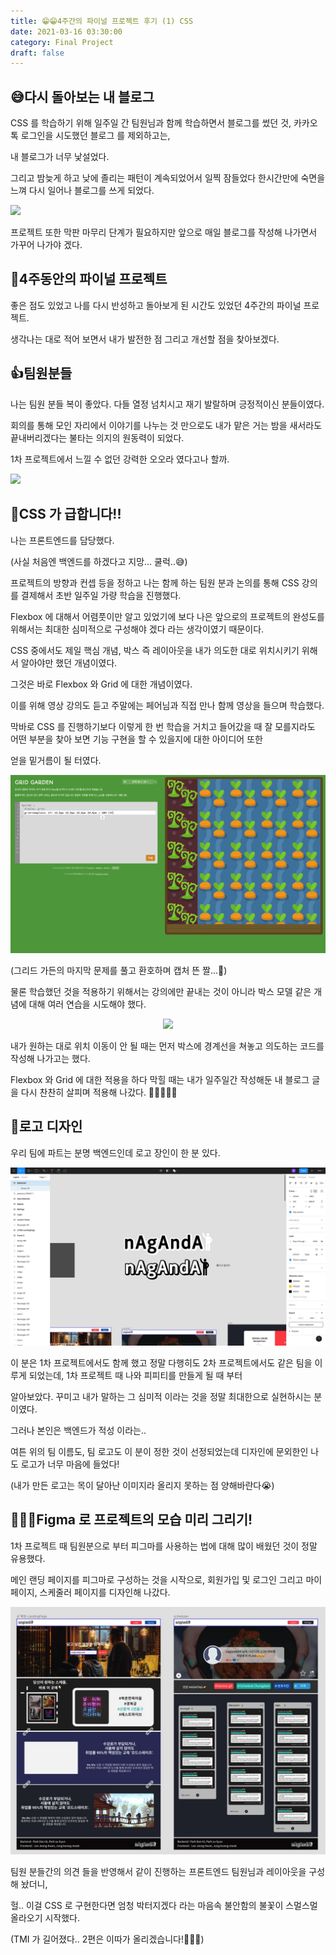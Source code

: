```yaml
---
title: 😁😁4주간의 파이널 프로젝트 후기 (1) CSS
date: 2021-03-16 03:30:00
category: Final Project
draft: false
---
```


## 😅다시 돌아보는 내 블로그

CSS 를 학습하기 위해 일주일 간 팀원님과 함께 학습하면서 블로그를 썼던 것, 카카오톡 로그인을 시도했던 블로그 를 제외하고는,

내 블로그가 너무 낯설었다.

그리고 밤늦게 하고 낮에 졸리는 패턴이 계속되었어서 일찍 잠들었다 한시간만에 숙면을 느껴 다시 일어나 블로그를 쓰게 되었다.

![](https://ichef.bbci.co.uk/news/640/cpsprodpb/BAA2/production/_110687774_fatowl.jpg)

프로젝트 또한 막판 마무리 단계가 필요하지만 앞으로 매일 블로그를 작성해 나가면서 가꾸어 나가야 겠다.

## 🤔4주동안의 파이널 프로젝트

좋은 점도 있었고 나를 다시 반성하고 돌아보게 된 시간도 있었던 4주간의 파이널 프로젝트.

생각나는 대로 적어 보면서 내가 발전한 점 그리고 개선할 점을 찾아보겠다.

## 👍팀원분들

나는 팀원 분들 복이 좋았다. 다들 열정 넘치시고 재기 발랄하며 긍정적이신 분들이였다.

회의를 통해 모인 자리에서 이야기를 나누는 것 만으로도 내가 맡은 거는 밤을 새서라도 끝내버리겠다는 불타는 의지의 원동력이 되었다.

1차 프로젝트에서 느낄 수 없던 강력한 오오라 였다고나 할까.

![](https://jjalbot.com/media/2020/09/0DPXuAvksk/0l-UcIyG5.png)

## 🚨CSS 가 급합니다!!

나는 프론트엔드를 담당했다.

(사실 처음엔 백엔드를 하겠다고 지망... 쿨럭..😅)

프로젝트의 방향과 컨셉 등을 정하고 나는 함께 하는 팀원 분과 논의를 통해 CSS 강의를 결제해서 초반 일주일 가량 학습을 진행했다.

Flexbox 에 대해서 어렴풋이만 알고 있었기에 보다 나은 앞으로의 프로젝트의 완성도를 위해서는 최대한 심미적으로 구성해야 겠다 라는 생각이였기 때문이다.

CSS 중에서도 제일 핵심 개념, 박스 즉 레이아웃을 내가 의도한 대로 위치시키기 위해서 알아야만 했던 개념이였다.

그것은 바로 Flexbox 와 Grid 에 대한 개념이였다.

이를 위해 영상 강의도 듣고 주말에는 페어님과 직접 만나 함께 영상을 들으며 학습했다.

막바로 CSS 를 진행하기보다 이렇게 한 번 학습을 거치고 들어갔을 때 잘 모를지라도 어떤 부분을 찾아 보면 기능 구현을 할 수 있을지에 대한 아이디어 또한

얻을 밑거름이 될 터였다.

![](./images/summary/grid-garden.jpeg)

(그리드 가든의 마지막 문제를 풀고 환호하며 캡처 뜬 짤...🤲)

물론 학습했던 것을 적용하기 위해서는 강의에만 끝내는 것이 아니라 박스 모델 같은 개념에 대해 여러 연습을 시도해야 했다.

<p align="center"><img src="https://thumbs.gfycat.com/FirstWarpedInganue-size_restricted.gif"></p>

내가 원하는 대로 위치 이동이 안 될 때는 먼저 박스에 경계선을 쳐놓고 의도하는 코드를 작성해 나가고는 했다.

Flexbox 와 Grid 에 대한 적용을 하다 막힐 때는 내가 일주일간 작성해둔 내 블로그 글을 다시 찬찬히 살피며 적용해 나갔다. 🌟🌟🌟🌟🌟

## 🎨로고 디자인

우리 팀에 파트는 분명 백엔드인데 로고 장인이 한 분 있다.

![](./images/summary/logo-design.jpeg)

이 분은 1차 프로젝트에서도 함께 했고 정말 다행히도 2차 프로젝트에서도 같은 팀을 이루게 되었는데, 1차 프로젝트 때 나와 피피티를 만들게 될 때 부터

알아보았다. 꾸미고 내가 말하는 그 심미적 이라는 것을 정말 최대한으로 실현하시는 분이였다.

그러나 본인은 백엔드가 적성 이라는.. 

여튼 위의 팀 이름도, 팀 로고도 이 분이 정한 것이 선정되었는데 디자인에 문외한인 나도 로고가 너무 마음에 들었다!

(내가 만든 로고는 목이 달아난 이미지라 올리지 못하는 점 양해바란다😭)

## 👨🏻‍🎨Figma 로 프로젝트의 모습 미리 그리기!

1차 프로젝트 때 팀원분으로 부터 피그마를 사용하는 법에 대해 많이 배웠던 것이 정말 유용했다.

메인 랜딩 페이지를 피그마로 구성하는 것을 시작으로, 회원가입 및 로그인 그리고 마이페이지, 스케줄러 페이지를 디자인해 나갔다.

![](./images/summary/figma-layout.jpeg)

팀원 분들간의 의견 들을 반영해서 같이 진행하는 프론트엔드 팀원님과 레이아웃을 구성해 놨더니,

헐.. 이걸 CSS 로 구현한다면 엄청 박터지겠다 라는 마음속 불안함의 불꽃이 스멀스멀 올라오기 시작했다.

(TMI 가 길어졌다.. 2편은 이따가 올리겠습니다!🤣🤣🤣)




